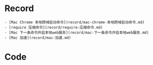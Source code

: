 # Record

	- [Mac Chrome 本地跨域启动命令](record/mac-chrome-本地跨域启动命令.md)
	- [require 压缩命令](record/require-压缩命令.md)
	- [Mac 下一条命令开启本地web服务](record/mac-下一条命令开启本地web服务.md)
	- [Mac 加速](record/mac-加速.md)

# Code